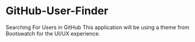 # GitHub-User-Finder
Searching For Users in GitHub
This application will be using a theme from Bootswatch for the UI/UX experience.
